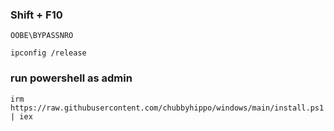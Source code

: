 ### Shift + F10
```
OOBE\BYPASSNRO
```
```
ipconfig /release
```
### run powershell as admin
```
irm https://raw.githubusercontent.com/chubbyhippo/windows/main/install.ps1 | iex
```
